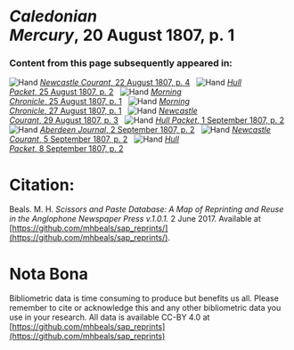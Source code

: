 # *Caledonian Mercury*, 20 August 1807, p. 1  
  
### Content from this page subsequently appeared in:  
![Hand](http://scissorsandpaste.net/wp-content/uploads/2017/06/smallhandpointer.png) [*Newcastle Courant*, 22 August 1807, p. 4](https://mhbeals.github.io/sap_html/Newcastle-Courant/Newcastle-Courant-22-August-1807-p-4)  
![Hand](http://scissorsandpaste.net/wp-content/uploads/2017/06/smallhandpointer.png) [*Hull Packet*, 25 August 1807, p. 2](https://mhbeals.github.io/sap_html/Hull-Packet/Hull-Packet-25-August-1807-p-2)  
![Hand](http://scissorsandpaste.net/wp-content/uploads/2017/06/smallhandpointer.png) [*Morning Chronicle*, 25 August 1807, p. 1](https://mhbeals.github.io/sap_html/Morning-Chronicle/Morning-Chronicle-25-August-1807-p-1)  
![Hand](http://scissorsandpaste.net/wp-content/uploads/2017/06/smallhandpointer.png) [*Morning Chronicle*, 27 August 1807, p. 1](https://mhbeals.github.io/sap_html/Morning-Chronicle/Morning-Chronicle-27-August-1807-p-1)  
![Hand](http://scissorsandpaste.net/wp-content/uploads/2017/06/smallhandpointer.png) [*Newcastle Courant*, 29 August 1807, p. 3](https://mhbeals.github.io/sap_html/Newcastle-Courant/Newcastle-Courant-29-August-1807-p-3)  
![Hand](http://scissorsandpaste.net/wp-content/uploads/2017/06/smallhandpointer.png) [*Hull Packet*, 1 September 1807, p. 2](https://mhbeals.github.io/sap_html/Hull-Packet/Hull-Packet-1-September-1807-p-2)  
![Hand](http://scissorsandpaste.net/wp-content/uploads/2017/06/smallhandpointer.png) [*Aberdeen Journal*, 2 September 1807, p. 2](https://mhbeals.github.io/sap_html/Aberdeen-Journal/Aberdeen-Journal-2-September-1807-p-2)  
![Hand](http://scissorsandpaste.net/wp-content/uploads/2017/06/smallhandpointer.png) [*Newcastle Courant*, 5 September 1807, p. 2](https://mhbeals.github.io/sap_html/Newcastle-Courant/Newcastle-Courant-5-September-1807-p-2)  
![Hand](http://scissorsandpaste.net/wp-content/uploads/2017/06/smallhandpointer.png) [*Hull Packet*, 8 September 1807, p. 2](https://mhbeals.github.io/sap_html/Hull-Packet/Hull-Packet-8-September-1807-p-2)  


# Citation: 

Beals. M. H. *Scissors and Paste Database: A Map of Reprinting and Reuse in the Anglophone Newspaper Press v.1.0.1.* 2 June 2017. Available at [https://github.com/mhbeals/sap_reprints/](https://github.com/mhbeals/sap_reprints/). 

# Nota Bona

Bibliometric data is time consuming to produce but benefits us all. Please remember to cite or acknowledge this and any other bibliometric data you use in your research. All data is available CC-BY 4.0 at [https://github.com/mhbeals/sap_reprints](https://github.com/mhbeals/sap_reprints)